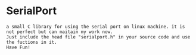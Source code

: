 # SerialPort 
	a small C library for using the serial port on linux machine. it is not perfect but can maitain my work now.
	Just include the head file "serialport.h" in your source code and use the fuctions in it.
	Have Fun!
